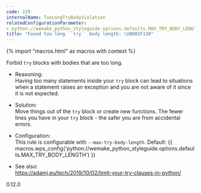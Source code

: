 ```yaml
---
code: 229
internalName: TooLongTryBodyViolation
relatedConfigurationParameter:
- python://wemake_python_styleguide.options.defaults.MAX_TRY_BODY_LENGTH
title: "Found too long ``try`` body length: \U0001F130"
---
```


{% import "macros.html" as macros with context %}

Forbid `try` blocks with bodies that are too long.

  - Reasoning:  
    Having too many statements inside your `try` block can lead to
    situations when a statement raises an exception and you are not
    aware of it since it is not expected.

  - Solution:  
    Move things out of the `try` block or create new functions. The
    fewer lines you have in your `try` block - the safer you are from
    accidental errors.

  - Configuration:  
    This rule is configurable with `--max-try-body-length`. Default:
    {{ macros.wps_config('python://wemake_python_styleguide.options.defaults.MAX_TRY_BODY_LENGTH') }}

  - See also:  
    <https://adamj.eu/tech/2019/10/02/limit-your-try-clauses-in-python/>

<div class="versionadded">

0.12.0

</div>